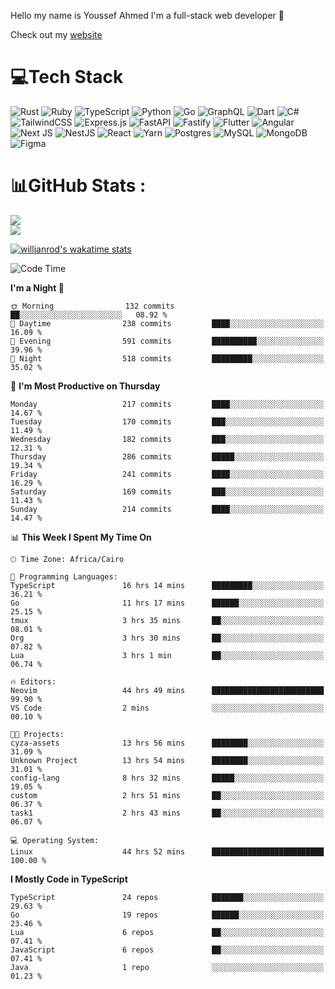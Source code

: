Hello my name is Youssef Ahmed I'm a full-stack web developer 👋

Check out my [website](https://youssefahmed.vercel.app)
 
# 💻Tech Stack

![Rust](https://img.shields.io/badge/rust-%23000000.svg?style=for-the-badge&logo=rust&logoColor=white) ![Ruby](https://img.shields.io/badge/ruby-%23CC342D.svg?style=for-the-badge&logo=ruby&logoColor=white) ![TypeScript](https://img.shields.io/badge/typescript-%23007ACC.svg?style=for-the-badge&logo=typescript&logoColor=white) ![Python](https://img.shields.io/badge/python-3670A0?style=for-the-badge&logo=python&logoColor=ffdd54) ![Go](https://img.shields.io/badge/go-%2300ADD8.svg?style=for-the-badge&logo=go&logoColor=white) ![GraphQL](https://img.shields.io/badge/-GraphQL-E10098?style=for-the-badge&logo=graphql&logoColor=white) ![Dart](https://img.shields.io/badge/dart-%230175C2.svg?style=for-the-badge&logo=dart&logoColor=white) ![C#](https://img.shields.io/badge/c%23-%23239120.svg?style=for-the-badge&logo=c-sharp&logoColor=white) ![TailwindCSS](https://img.shields.io/badge/tailwindcss-%2338B2AC.svg?style=for-the-badge&logo=tailwind-css&logoColor=white) ![Express.js](https://img.shields.io/badge/express.js-%23404d59.svg?style=for-the-badge&logo=express&logoColor=%2361DAFB) ![FastAPI](https://img.shields.io/badge/FastAPI-005571?style=for-the-badge&logo=fastapi) ![Fastify](https://img.shields.io/badge/fastify-%23000000.svg?style=for-the-badge&logo=fastify&logoColor=white) ![Flutter](https://img.shields.io/badge/Flutter-%2302569B.svg?style=for-the-badge&logo=Flutter&logoColor=white) ![Angular](https://img.shields.io/badge/angular-%23DD0031.svg?style=for-the-badge&logo=angular&logoColor=white) ![Next JS](https://img.shields.io/badge/Next-black?style=for-the-badge&logo=next.js&logoColor=white) ![NestJS](https://img.shields.io/badge/nestjs-%23E0234E.svg?style=for-the-badge&logo=nestjs&logoColor=white) ![React](https://img.shields.io/badge/react-%2320232a.svg?style=for-the-badge&logo=react&logoColor=%2361DAFB) ![Yarn](https://img.shields.io/badge/yarn-%232C8EBB.svg?style=for-the-badge&logo=yarn&logoColor=white) ![Postgres](https://img.shields.io/badge/postgres-%23316192.svg?style=for-the-badge&logo=postgresql&logoColor=white) ![MySQL](https://img.shields.io/badge/mysql-%2300f.svg?style=for-the-badge&logo=mysql&logoColor=white) ![MongoDB](https://img.shields.io/badge/MongoDB-%234ea94b.svg?style=for-the-badge&logo=mongodb&logoColor=white)     ![Figma](https://img.shields.io/badge/figma-%23F24E1E.svg?style=for-the-badge&logo=figma&logoColor=white)

# 📊GitHub Stats :

![](https://github-readme-stats.vercel.app/api?username=joetifa2003&theme=tokyonight&hide_border=false&include_all_commits=false&count_private=false)<br/>
![](https://github-readme-streak-stats.herokuapp.com/?user=joetifa2003&theme=tokyonight&hide_border=false)<br/>

[![willianrod's wakatime stats](https://github-readme-stats.vercel.app/api/wakatime?username=joetifa2003&layout=compact)](https://github.com/anuraghazra/github-readme-stats)
<!--START_SECTION:waka-->
![Code Time](http://img.shields.io/badge/Code%20Time-2%2C345%20hrs%2016%20mins-blue)

**I'm a Night 🦉** 

```text
🌞 Morning                132 commits         ██░░░░░░░░░░░░░░░░░░░░░░░   08.92 % 
🌆 Daytime                238 commits         ████░░░░░░░░░░░░░░░░░░░░░   16.09 % 
🌃 Evening                591 commits         ██████████░░░░░░░░░░░░░░░   39.96 % 
🌙 Night                  518 commits         █████████░░░░░░░░░░░░░░░░   35.02 % 
```
📅 **I'm Most Productive on Thursday** 

```text
Monday                   217 commits         ████░░░░░░░░░░░░░░░░░░░░░   14.67 % 
Tuesday                  170 commits         ███░░░░░░░░░░░░░░░░░░░░░░   11.49 % 
Wednesday                182 commits         ███░░░░░░░░░░░░░░░░░░░░░░   12.31 % 
Thursday                 286 commits         █████░░░░░░░░░░░░░░░░░░░░   19.34 % 
Friday                   241 commits         ████░░░░░░░░░░░░░░░░░░░░░   16.29 % 
Saturday                 169 commits         ███░░░░░░░░░░░░░░░░░░░░░░   11.43 % 
Sunday                   214 commits         ████░░░░░░░░░░░░░░░░░░░░░   14.47 % 
```


📊 **This Week I Spent My Time On** 

```text
🕑︎ Time Zone: Africa/Cairo

💬 Programming Languages: 
TypeScript               16 hrs 14 mins      █████████░░░░░░░░░░░░░░░░   36.21 % 
Go                       11 hrs 17 mins      ██████░░░░░░░░░░░░░░░░░░░   25.15 % 
tmux                     3 hrs 35 mins       ██░░░░░░░░░░░░░░░░░░░░░░░   08.01 % 
Org                      3 hrs 30 mins       ██░░░░░░░░░░░░░░░░░░░░░░░   07.82 % 
Lua                      3 hrs 1 min         ██░░░░░░░░░░░░░░░░░░░░░░░   06.74 % 

🔥 Editors: 
Neovim                   44 hrs 49 mins      █████████████████████████   99.90 % 
VS Code                  2 mins              ░░░░░░░░░░░░░░░░░░░░░░░░░   00.10 % 

🐱‍💻 Projects: 
cyza-assets              13 hrs 56 mins      ████████░░░░░░░░░░░░░░░░░   31.09 % 
Unknown Project          13 hrs 54 mins      ████████░░░░░░░░░░░░░░░░░   31.01 % 
config-lang              8 hrs 32 mins       █████░░░░░░░░░░░░░░░░░░░░   19.05 % 
custom                   2 hrs 51 mins       ██░░░░░░░░░░░░░░░░░░░░░░░   06.37 % 
task1                    2 hrs 43 mins       ██░░░░░░░░░░░░░░░░░░░░░░░   06.07 % 

💻 Operating System: 
Linux                    44 hrs 52 mins      █████████████████████████   100.00 % 
```

**I Mostly Code in TypeScript** 

```text
TypeScript               24 repos            ███████░░░░░░░░░░░░░░░░░░   29.63 % 
Go                       19 repos            ██████░░░░░░░░░░░░░░░░░░░   23.46 % 
Lua                      6 repos             ██░░░░░░░░░░░░░░░░░░░░░░░   07.41 % 
JavaScript               6 repos             ██░░░░░░░░░░░░░░░░░░░░░░░   07.41 % 
Java                     1 repo              ░░░░░░░░░░░░░░░░░░░░░░░░░   01.23 % 
```




<!--END_SECTION:waka-->
